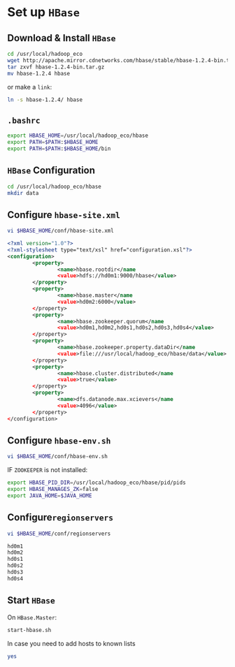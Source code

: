 # Set up ```HBase```

## Download & Install ```HBase```

```sh
cd /usr/local/hadoop_eco
wget http://apache.mirror.cdnetworks.com/hbase/stable/hbase-1.2.4-bin.tar.gz
tar zxvf hbase-1.2.4-bin.tar.gz
mv hbase-1.2.4 hbase
```
or make a ```link```:
```sh
ln -s hbase-1.2.4/ hbase
```

## ```.bashrc```
```sh
export HBASE_HOME=/usr/local/hadoop_eco/hbase
export PATH=$PATH:$HBASE_HOME
export PATH=$PATH:$HBASE_HOME/bin
```

## ```HBase``` Configuration

```sh
cd /usr/local/hadoop_eco/hbase
mkdir data
```

## Configure ```hbase-site.xml```

```sh
vi $HBASE_HOME/conf/hbase-site.xml 
```

```xml
<?xml version="1.0"?>
<?xml-stylesheet type="text/xsl" href="configuration.xsl"?>
<configuration>
        <property>
                <name>hbase.rootdir</name
                <value>hdfs://hd0m1:9000/hbase</value>
        </property>
        <property>
                <name>hbase.master</name
                <value>hd0m2:6000</value>
        </property>
        <property>
                <name>hbase.zookeeper.quorum</name
                <value>hd0m1,hd0m2,hd0s1,hd0s2,hd0s3,hd0s4</value>
        </property>
        <property>
                <name>hbase.zookeeper.property.dataDir</name
                <value>file:///usr/local/hadoop_eco/hbase/data</value>
        </property>
        <property>
                <name>hbase.cluster.distributed</name
                <value>true</value>
        </property>
        <property>
                <name>dfs.datanode.max.xcievers</name
                <value>4096</value>
        </property>
</configuration>
```

## Configure ```hbase-env.sh```

```sh
vi $HBASE_HOME/conf/hbase-env.sh 
```


IF ```ZOOKEEPER``` is not installed:
```sh
export HBASE_PID_DIR=/usr/local/hadoop_eco/hbase/pid/pids
export HBASE_MANAGES_ZK=false
export JAVA_HOME=$JAVA_HOME
```

## Configure```regionservers```

```sh
vi $HBASE_HOME/conf/regionservers
```
```sh
hd0m1
hd0m2
hd0s1
hd0s2
hd0s3
hd0s4
```

## Start ```HBase```

On ```HBase.Master```:
```sh
start-hbase.sh
```
In case you need to add hosts to known lists
```sh
yes
```

